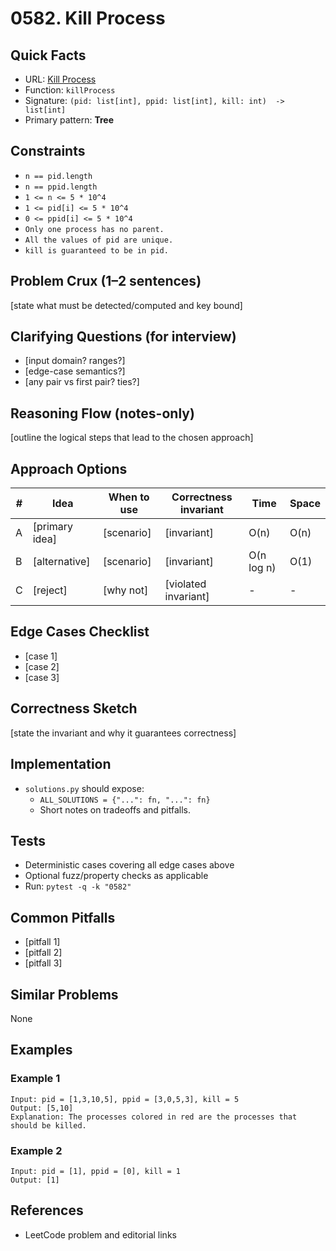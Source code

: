# 0582. Kill Process

## Quick Facts

- URL: [Kill Process](https://leetcode.com/problems/kill-process/)
- Function: `killProcess`
- Signature: `(pid: list[int], ppid: list[int], kill: int)  -> list[int]`
- Primary pattern: **Tree**

## Constraints

- `n == pid.length`
- `n == ppid.length`
- `1 <= n <= 5 * 10^4`
- `1 <= pid[i] <= 5 * 10^4`
- `0 <= ppid[i] <= 5 * 10^4`
- `Only one process has no parent.`
- `All the values of pid are unique.`
- `kill is guaranteed to be in pid.`

## Problem Crux (1–2 sentences)

[state what must be detected/computed and key bound]

## Clarifying Questions (for interview)

- [input domain? ranges?]
- [edge-case semantics?]
- [any pair vs first pair? ties?]

## Reasoning Flow (notes-only)

[outline the logical steps that lead to the chosen approach]

## Approach Options

| # | Idea | When to use | Correctness invariant | Time | Space |
|---|------|-------------|-----------------------|------|-------|
| A | [primary idea] | [scenario] | [invariant] | O(n) | O(n) |
| B | [alternative] | [scenario] | [invariant] | O(n log n) | O(1) |
| C | [reject] | [why not] | [violated invariant] | - | - |

## Edge Cases Checklist

- [case 1]
- [case 2]
- [case 3]

## Correctness Sketch

[state the invariant and why it guarantees correctness]

## Implementation

- `solutions.py` should expose:
  - `ALL_SOLUTIONS = {"...": fn, "...": fn}`
  - Short notes on tradeoffs and pitfalls.

## Tests

- Deterministic cases covering all edge cases above
- Optional fuzz/property checks as applicable
- Run: `pytest -q -k "0582"`

## Common Pitfalls

- [pitfall 1]
- [pitfall 2]
- [pitfall 3]

## Similar Problems

None

## Examples

### Example 1

```text
Input: pid = [1,3,10,5], ppid = [3,0,5,3], kill = 5
Output: [5,10]
Explanation: The processes colored in red are the processes that should be killed.
```

### Example 2

```text
Input: pid = [1], ppid = [0], kill = 1
Output: [1]
```

## References

- LeetCode problem and editorial links
